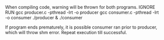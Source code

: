 When compiling code, warning will be thrown for both programs. IGNORE
RUN
  gcc producer.c -pthread -lrt -o producer
  gcc consumer.c -pthread -lrt -o consumer
  ./producer & ./consumer
  
If program ends prematurely, it is possible consumer ran prior to producer, which will throw shm error.
Repeat execution till successful.

